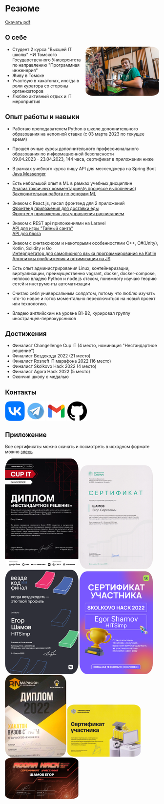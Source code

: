 # Резюме

[Скачать pdf]()

## О себе
<img src="./img/myphoto.jpg" alt= “myphoto.jpg” width="240" style="float: right; border-radius:10%">

* Студент 2 курса "Высшей IT школы" НИ Томского Государственного Университета по направлению "Программная инженерия"
* Живу в Томске
* Участвую в хакатонах, иногда в роли куратора со стороны организаторов
* Люблю активный отдых и IT мероприятия


## Опыт работы и навыки
* Работаю преподавателем Python в школе дополнительного образования на неполной ставке
 (с 03 марта 2023 по текущее время)

* Прошел очные курсы дополнительного профессионального образования по информационной безопасности  
09.04.2023 - 23.04.2023, 144 часа, сертификат в приложении ниже 

* В рамках учебного курса пишу API для мессенджера на Spring Boot  
[Java Messenger](https://github.com/shameoff/Messenger_SpringLab)

* Есть небольшой опыт в ML в рамках учебных дисциплин  
[Анализ токсичных комментариев(в процессе выполнения)](https://github.com/shameoff/toxic_comments_ML_Lab1)  
[Заключительная работа по основам ML](https://github.com/shameoff/ML_lab_cosmos_titanic)

* Знаком с React.js, писал фронтенд для 2 приложений     
[Фронтенд приложения для доставки еды](https://github.com/shameoff/Delivery.Kushats)  
[Фронтенд приложения для управления расписанием](https://gitlab.com/outoftimeinc/frontend/outoftimefrontend)

* Знаком с REST api приложениями на Laravel  
[API для игры "Тайный санта"](https://github.com/shameoff/YaProfi2023_RestApi_For_Santa)  
[API для блога](https://github.com/shameoff/blogAPI)    

* Знаком с синтаксисом и некоторыми особенностями C++, C#(Unity), Kotlin, Solidity и Go  
[Интерпретатор для самописного языка программирования на Kotlin](https://github.com/shameoff/Interpreter)  
[Алгоритмы приближения и оптимизации на JS](https://github.com/shameoff/HITs-6-module-Interesting-Algorithms)

* Есть опыт администрирования Linux, контейнеризации, виртуализации, преимущественно vagrant, docker, docker-compose, неплохо владею Python и node.js стэком, понемногу изучаю теорию сетей и инструменты автоматизации 

* Считаю себя универсальным солдатом, потому что люблю изучать что-то новое и готов моментально переключиться на новый проект или технологию.

* Владею английским на уровне B1-B2, курировал группу иностранцев-первокурсников

## Достижения
* Финалист Changellenge Cup IT (4 место, номинация "Нестандартное решение")
* Финалист Вездекода 2022 (21 место)
* Финалист Rosneft IT марафона 2022 (16 место)
* Финалист Skolkovo Hack 2022 (4 место)
* Финалист Agora Hack 2022 (5 место)
* Окончил школу с медалью  

## Контакты
<a href="https://vk.com/shameoff" rel="id138729111">![vk Егор Шамов](./img/icons/vk.png)</a>
<a href="https://t.me/shameoff" rel="@shameoff">![tg @shameoff](./img/icons/tg.png)</a>
<a href="mailto:eshamov030316@gmail.com" rel="eshamov030316@gmail.com">![eshamov030316@gmail.com](./img/icons/gmail.png)</a>
<a href="https://github.com/shameoff" rel="shameoff github">![tg @shameoff](./img/icons/github.png)</a>


## Приложение

Все сертификаты можно скачать и посмотреть в исходном формате можно [здесь](https://github.com/shameoff/CV) 

<img src="./img/certificates/Changellenge unusual solve Certificate.png" alt= "certificate" width="240" style="border-radius:10%">
<img src="./img/certificates/Sirius Certificate.jpg" alt= "certificate" width="240" style="border-radius:10%">
<img src="./img/certificates/HITSimp_Egor_Shamov.png" alt= "certificate" width="240" style="border-radius:10%">
<img src="./img/certificates/SkolkovoHack2022.png" alt= "certificate" width="240" style="border-radius:10%">
<img src="./img/certificates/RosneftMarathon.jpg" alt= "certificate" width="200" style="border-radius:10%">
<img src="./img/certificates/Tinkoff Certificate.jpg" alt= "certificate" width="240" style="border-radius:10%">
<img src="./img/certificates/AgoraHack2022.png" alt= "certificate" width="240" style="border-radius:10%">